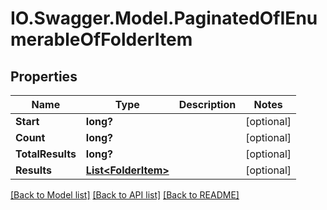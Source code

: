 # IO.Swagger.Model.PaginatedOfIEnumerableOfFolderItem
## Properties

Name | Type | Description | Notes
------------ | ------------- | ------------- | -------------
**Start** | **long?** |  | [optional] 
**Count** | **long?** |  | [optional] 
**TotalResults** | **long?** |  | [optional] 
**Results** | [**List&lt;FolderItem&gt;**](FolderItem.md) |  | [optional] 

[[Back to Model list]](../README.md#documentation-for-models) [[Back to API list]](../README.md#documentation-for-api-endpoints) [[Back to README]](../README.md)

